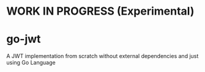 # WORK IN PROGRESS (Experimental)

# go-jwt
A JWT implementation from scratch without external dependencies and just using Go Language
